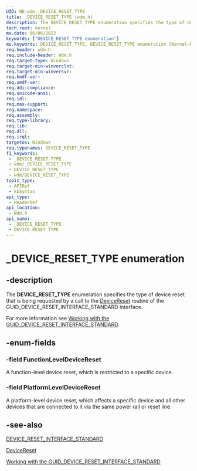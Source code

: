 ```yaml
---
UID: NE:wdm._DEVICE_RESET_TYPE
title: _DEVICE_RESET_TYPE (wdm.h)
description: The DEVICE_RESET_TYPE enumeration specifies the type of device reset that is being requested by a call to the DeviceReset routine of the GUID_DEVICE_RESET_INTERFACE_STANDARD interface.
tech.root: kernel
ms.date: 06/06/2022
keywords: ["DEVICE_RESET_TYPE enumeration"]
ms.keywords: DEVICE_RESET_TYPE, DEVICE_RESET_TYPE enumeration [Kernel-Mode Driver Architecture], FunctionLevelDeviceReset, PlatformLevelDeviceReset, _DEVICE_RESET_TYPE, kernel.device_reset_type, wdm/DEVICE_RESET_TYPE, wdm/FunctionLevelDeviceReset, wdm/PlatformLevelDeviceReset
req.header: wdm.h
req.include-header: Wdm.h
req.target-type: Windows
req.target-min-winverclnt: 
req.target-min-winversvr: 
req.kmdf-ver: 
req.umdf-ver: 
req.ddi-compliance: 
req.unicode-ansi: 
req.idl: 
req.max-support: 
req.namespace: 
req.assembly: 
req.type-library: 
req.lib: 
req.dll: 
req.irql: 
targetos: Windows
req.typenames: DEVICE_RESET_TYPE
f1_keywords:
 - _DEVICE_RESET_TYPE
 - wdm/_DEVICE_RESET_TYPE
 - DEVICE_RESET_TYPE
 - wdm/DEVICE_RESET_TYPE
topic_type:
 - APIRef
 - kbSyntax
api_type:
 - HeaderDef
api_location:
 - Wdm.h
api_name:
 - _DEVICE_RESET_TYPE
 - DEVICE_RESET_TYPE
---
```


# _DEVICE_RESET_TYPE enumeration

## -description

The **DEVICE_RESET_TYPE** enumeration specifies the type of device reset that is being requested by a call to the [DeviceReset](./nc-wdm-device_reset_handler.md) routine of the GUID_DEVICE_RESET_INTERFACE_STANDARD interface.

For more information see [Working with the GUID_DEVICE_RESET_INTERFACE_STANDARD](/windows-hardware/drivers/kernel/working-with-guid-device-reset-interface-standard).

## -enum-fields

### -field FunctionLevelDeviceReset

A function-level device reset, which is restricted to a specific device.

### -field PlatformLevelDeviceReset

A platform-level device reset, which affects a specific device and all other devices that are connected to it via the same power rail or reset line.

## -see-also

[DEVICE_RESET_INTERFACE_STANDARD](./ns-wdm-_device_reset_interface_standard.md)

[DeviceReset](./nc-wdm-device_reset_handler.md)

[Working with the GUID_DEVICE_RESET_INTERFACE_STANDARD](/windows-hardware/drivers/kernel/working-with-guid-device-reset-interface-standard)